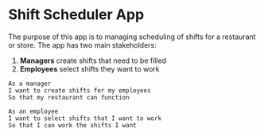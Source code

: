 # Shift Scheduler App

The purpose of this app is to managing scheduling of shifts for a restaurant or store.
The app has two main stakeholders:

1. **Managers** create shifts that need to be filled
2. **Employees** select shifts they want to work

```
As a manager
I want to create shifts for my employees
So that my restaurant can function
```

```
As an employee
I want to select shifts that I want to work
So that I can work the shifts I want
```
